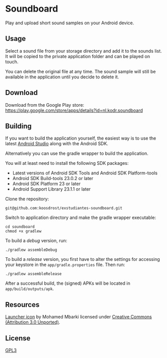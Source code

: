 # Soundboard

Play and upload short sound samples on your Android device.

## Usage

Select a sound file from your storage directory and add it to the sounds list. It will be copied to the private application folder and can be played on touch.

You can delete the original file at any time. The sound sample will still be available in the application until you decide to delete it.

## Download

Download from the Google Play store: https://play.google.com/store/apps/details?id=nl.kodr.soundboard 

## Building

If you want to build the application yourself, the easiest way is to use the latest [Android Studio](http://developer.android.com/sdk/index.html) along with the Android SDK.

Alternatively you can use the gradle wrapper to build the application.

You will at least need to install the following SDK packages:

* Latest versions of Android SDK Tools and Android SDK Platform-tools
* Android SDK Build-tools 23.0.2 or later
* Android SDK Platform 23 or later
* Android Support Library 23.1.1 or later

Clone the repository:

    git@github.com:koosdrost/exstudiantes-soundboard.git

Switch to application directory and make the gradle wrapper executable:

    cd soundboard
    chmod +x gradlew

To build a *debug* version, run:

    ./gradlew assembleDebug

To build a *release* version, you first have to alter the settings for accessing your keystore in the `app/gradle.properties` file.
Then run:

    ./gradlew assembleRelease

After a successful build, the (signed) APKs will be located in `app/build/outputs/apk`.

## Resources

[Launcher icon](https://www.iconfinder.com/icons/916730/music_sound_voice_volume_icon) by Mohamed Mbarki licensed under [Creative Commons (Attribution 3.0 Unported)](http://creativecommons.org/licenses/by/3.0/).

## License

[GPL3](LICENSE)
